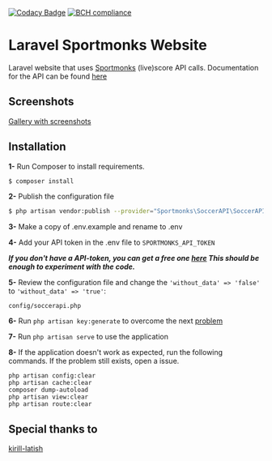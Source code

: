 [![Codacy Badge](https://api.codacy.com/project/badge/Grade/58d7eedeb5694fda93ceb2240308b54e)](https://app.codacy.com/app/shem-speck/matchy?utm_source=github.com&utm_medium=referral&utm_content=sebastiaanspeck/matchy&utm_campaign=Badge_Grade_Dashboard)
[![BCH compliance](https://bettercodehub.com/edge/badge/sebastiaanspeck/sportmonks?branch=master)](https://bettercodehub.com/)

# Laravel Sportmonks Website

Laravel website that uses [Sportmonks](https://www.sportmonks.com/sports/soccer) (live)score API calls. 
Documentation for the API can be found [here](https://www.sportmonks.com/sports/soccer)

## Screenshots
[Gallery with screenshots](https://imgur.com/gallery/BlqvOwU)

## Installation

**1-** Run Composer to install requirements.

```bash
$ composer install
```

**2-** Publish the configuration file

```bash
$ php artisan vendor:publish --provider="Sportmonks\SoccerAPI\SoccerAPIServiceProvider"
```

**3-** Make a copy of .env.example and rename to .env

**4-** Add your API token in the .env file to `SPORTMONKS_API_TOKEN`

***If you don't have a API-token, you can get a free one [here](https://www.sportmonks.com/register) This should be enough to experiment with the code.***

**5-** Review the configuration file and change the `'without_data' => 'false'` to `'without_data' => 'true'`:

```
config/soccerapi.php
```

**6-** Run `php artisan key:generate` to overcome the next [problem](https://stackoverflow.com/questions/44839648/no-application-encryption-key-has-been-specified-new-laravel-app)

**7-** Run `php artisan serve` to use the application

**8-** If the application doesn't work as expected, run the following commands. If the problem still exists, open a issue. 
```
php artisan config:clear
php artisan cache:clear
composer dump-autoload
php artisan view:clear
php artisan route:clear
```

## Special thanks to
[kirill-latish](https://github.com/kirill-latish/laravel-sportmonks-soccer)
